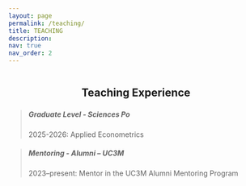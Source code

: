 ```yaml
---
layout: page
permalink: /teaching/
title: TEACHING
description: 
nav: true
nav_order: 2
---
```


<div style="text-align: center;">
  <h2 style="display: inline-block; margin-bottom: 0; border-bottom: 2px solid var(--global-theme-color); padding-bottom: 2px;">
    Teaching Experience
  </h2>
</div>


> ##### **Graduate Level - Sciences Po**
>
> 2025-2026: Applied Econometrics


</div>
</div>
</div>


> ##### **Mentoring - Alumni – UC3M**
>
> 2023–present: Mentor in the UC3M Alumni Mentoring Program


